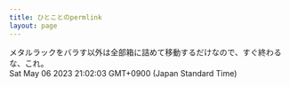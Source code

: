 ```yaml
---
title: ひとことのpermlink
layout: page
---
```

<div class="box" dt="1683374523282">
  メタルラックをバラす以外は全部箱に詰めて移動するだけなので、すぐ終わるな、これ。
  <div class="content is-small">Sat May 06 2023 21:02:03 GMT+0900 (Japan Standard Time)</div>
</div>